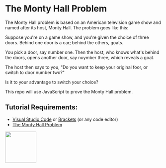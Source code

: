 # The Monty Hall Problem

The Monty Hall problem is based on an American television game show and named after its host, Monty Hall. The problem goes like this:

Suppose you're on a game show, and you're given the choice of three doors. Behind one door is a car; behind the others, goats. 

You pick a door, say number one. Then the host, who knows what's behind the doors, opens another door, say nuymber three, which reveals a goat. 

The host then says to you, "Do you want to keep your original foor, or switch to door number two?"

Is it to your advantage to switch your choice?

This repo will use JavaScript to prove the Monty Hall problem.

## Tutorial Requirements:

* [Visual Studio Code](https://code.visualstudio.com/) or [Brackets](http://brackets.io/) (or any code editor)
* [The Monty Hall Problem](https://www.youtube.com/watch?v=4Lb-6rxZxx0)

<a href="https://codeadam.ca">
<img src="https://codeadam.ca/images/code-block.png" width="100">
</a>
